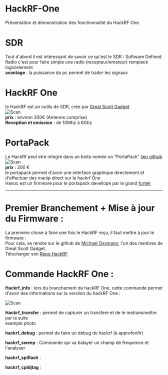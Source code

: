 # HackRF-One
Présentation et démonstration des fonctionnalité du HackRF One
# SDR 
Tout d'abord il est intéressant de savoir ce qu'est le SDR : 
Software Defined Radio c'est pour faire simple une radio (recepteur/emeteur) remplacé logicielement  
__avantage__ : la puissance du pc permet de traiter les signaux  
 
# HackRF One  
le HackRF est un outils de SDR, crée par [Great Scott Gadget](https://greatscottgadgets.com)  
![Scan](https://user-images.githubusercontent.com/39098396/79736639-6d92e600-82fa-11ea-8e76-a5e6a3ea749a.jpeg)  
__prix__ : environ 300€ (Antenne comprise)  
__Reception et emission__ : de 10Mhz à 6Ghz

# PortaPack  
Le HackRf peut etre integré dans un boite nomée un "PortaPack" [lien github](https://github.com/sharebraind/portapack-hackrf)  
![Scan](https://user-images.githubusercontent.com/39098396/79736658-72579a00-82fa-11ea-8692-116d2b8a5461.jpeg)  
__prix__ : 200 €  
le portapack permet d'avoir une interface graphique directement et d'effectuer des manip direct sur le hackrf One  
Havoc est un firmware pour le portapack devellopé par le grand [furtek](https://github.com/furrtek/portapack-havoc)


--------------------------------------------------------------------


# Premier Branchement + Mise à jour du Firmware :  

La premiere chose à faire une fois le HackRF reçu, il faut mettre à jour le firmware :   
Pour cela, se rendre sur le github de [Michael Ossmann](https://github.com/mossmann), l'un des menbres de Great Scott Gadget.  
Télecharger son [Repo HackRF](https://github.com/mossmann/hackrf)  

# Commande HackRF One : 

__Hackrf_info__ : lors du branchement du hackRF One, cette commande permet d'avoir des informations sur la versiion du hackRF One :  

![Scan](https://user-images.githubusercontent.com/39098396/79737911-53f29e00-82fc-11ea-8fd5-5651120f5441.png)  

__Hackrf_transfer__ : permet de capturer un transfere et de le restransmettre par la suite   
exemple photo

__hackrf_debug__ : permet de faire un debug du hackrf (à approfonfir) 

__hackrf_sweep__ : Commande qui va balayer un champ de frequence et l'analyser 

__hackrf_spiflash__ : 

__hackrf_cpldjtag__ : 
